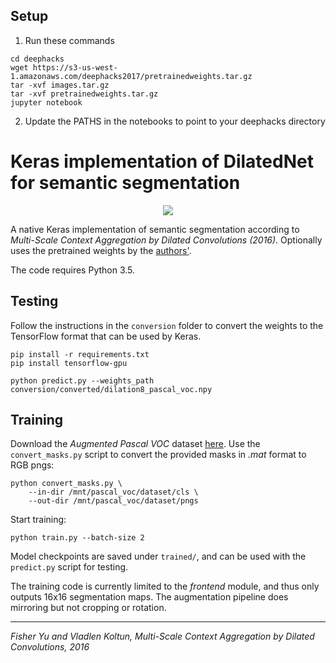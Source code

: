 Setup
-------
1. Run these commands
```
cd deephacks
wget https://s3-us-west-1.amazonaws.com/deephacks2017/pretrainedweights.tar.gz
tar -xvf images.tar.gz
tar -xvf pretrainedweights.tar.gz
jupyter notebook
```
2. Update the PATHS in the notebooks to point to your deephacks directory

Keras implementation of DilatedNet for semantic segmentation
============================================================

<div style="text-align: center" />
<img src="http://nicolovaligi.com/cat.jpg" style="max-width: 500px" />
</div>


A native Keras implementation of semantic segmentation according to
*Multi-Scale Context Aggregation by Dilated Convolutions (2016)*. Optionally uses the pretrained weights by the
[authors'](https://github.com/fyu/dilation).

The code requires Python 3.5.

Testing
-------

Follow the instructions in the `conversion` folder to convert the weights to the TensorFlow
format that can be used by Keras.


```
pip install -r requirements.txt
pip install tensorflow-gpu

python predict.py --weights_path conversion/converted/dilation8_pascal_voc.npy
```

Training
--------

Download the *Augmented Pascal VOC* dataset
[here](http://home.bharathh.info/pubs/codes/SBD/download.html). Use the `convert_masks.py` script to convert the
provided masks in *.mat* format to RGB pngs:

    python convert_masks.py \
        --in-dir /mnt/pascal_voc/dataset/cls \
        --out-dir /mnt/pascal_voc/dataset/pngs

Start training:

    python train.py --batch-size 2

Model checkpoints are saved under `trained/`, and can be used with the `predict.py` script for testing.

The training code is currently limited to the *frontend* module,
and thus only outputs 16x16 segmentation maps. The augmentation
pipeline does mirroring but not cropping or rotation.

<hr>

*Fisher Yu and Vladlen Koltun, Multi-Scale Context Aggregation by Dilated Convolutions, 2016*
